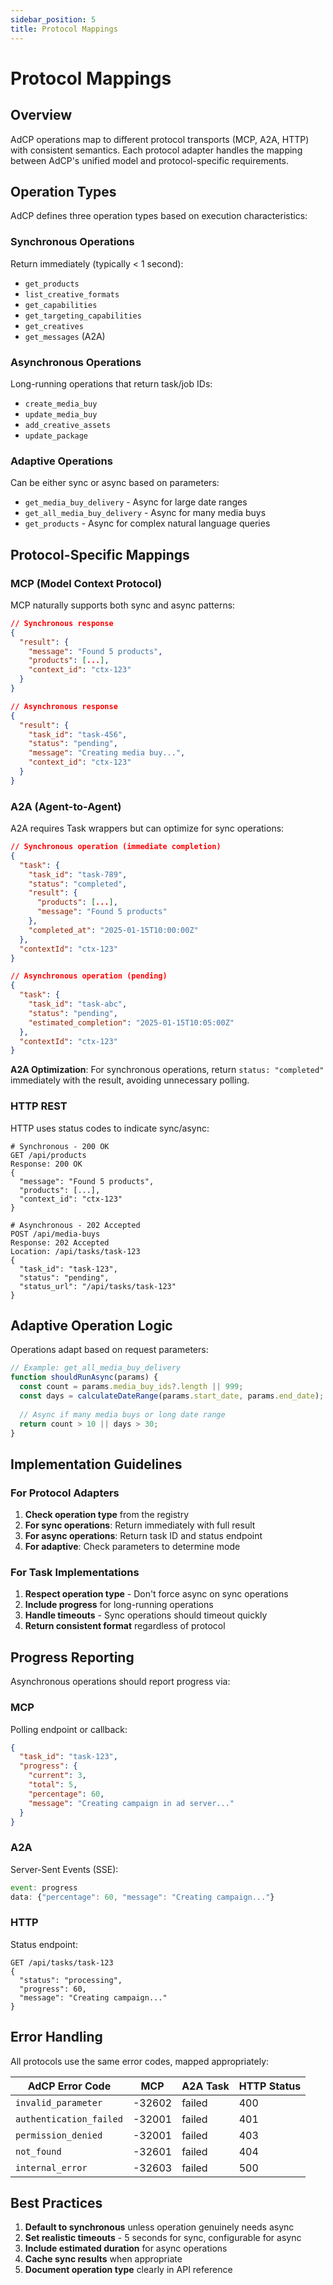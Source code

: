 ```yaml
---
sidebar_position: 5
title: Protocol Mappings
---
```


# Protocol Mappings

## Overview

AdCP operations map to different protocol transports (MCP, A2A, HTTP) with consistent semantics. Each protocol adapter handles the mapping between AdCP's unified model and protocol-specific requirements.

## Operation Types

AdCP defines three operation types based on execution characteristics:

### Synchronous Operations
Return immediately (typically < 1 second):
- `get_products`
- `list_creative_formats`
- `get_capabilities`
- `get_targeting_capabilities`
- `get_creatives`
- `get_messages` (A2A)

### Asynchronous Operations
Long-running operations that return task/job IDs:
- `create_media_buy`
- `update_media_buy`
- `add_creative_assets`
- `update_package`

### Adaptive Operations
Can be either sync or async based on parameters:
- `get_media_buy_delivery` - Async for large date ranges
- `get_all_media_buy_delivery` - Async for many media buys
- `get_products` - Async for complex natural language queries

## Protocol-Specific Mappings

### MCP (Model Context Protocol)

MCP naturally supports both sync and async patterns:

```json
// Synchronous response
{
  "result": {
    "message": "Found 5 products",
    "products": [...],
    "context_id": "ctx-123"
  }
}

// Asynchronous response
{
  "result": {
    "task_id": "task-456",
    "status": "pending",
    "message": "Creating media buy...",
    "context_id": "ctx-123"
  }
}
```

### A2A (Agent-to-Agent)

A2A requires Task wrappers but can optimize for sync operations:

```json
// Synchronous operation (immediate completion)
{
  "task": {
    "task_id": "task-789",
    "status": "completed",
    "result": {
      "products": [...],
      "message": "Found 5 products"
    },
    "completed_at": "2025-01-15T10:00:00Z"
  },
  "contextId": "ctx-123"
}

// Asynchronous operation (pending)
{
  "task": {
    "task_id": "task-abc",
    "status": "pending",
    "estimated_completion": "2025-01-15T10:05:00Z"
  },
  "contextId": "ctx-123"
}
```

**A2A Optimization**: For synchronous operations, return `status: "completed"` immediately with the result, avoiding unnecessary polling.

### HTTP REST

HTTP uses status codes to indicate sync/async:

```http
# Synchronous - 200 OK
GET /api/products
Response: 200 OK
{
  "message": "Found 5 products",
  "products": [...],
  "context_id": "ctx-123"
}

# Asynchronous - 202 Accepted
POST /api/media-buys
Response: 202 Accepted
Location: /api/tasks/task-123
{
  "task_id": "task-123",
  "status": "pending",
  "status_url": "/api/tasks/task-123"
}
```

## Adaptive Operation Logic

Operations adapt based on request parameters:

```javascript
// Example: get_all_media_buy_delivery
function shouldRunAsync(params) {
  const count = params.media_buy_ids?.length || 999;
  const days = calculateDateRange(params.start_date, params.end_date);
  
  // Async if many media buys or long date range
  return count > 10 || days > 30;
}
```

## Implementation Guidelines

### For Protocol Adapters

1. **Check operation type** from the registry
2. **For sync operations**: Return immediately with full result
3. **For async operations**: Return task ID and status endpoint
4. **For adaptive**: Check parameters to determine mode

### For Task Implementations

1. **Respect operation type** - Don't force async on sync operations
2. **Include progress** for long-running operations
3. **Handle timeouts** - Sync operations should timeout quickly
4. **Return consistent format** regardless of protocol

## Progress Reporting

Asynchronous operations should report progress via:

### MCP
Polling endpoint or callback:
```json
{
  "task_id": "task-123",
  "progress": {
    "current": 3,
    "total": 5,
    "percentage": 60,
    "message": "Creating campaign in ad server..."
  }
}
```

### A2A
Server-Sent Events (SSE):
```javascript
event: progress
data: {"percentage": 60, "message": "Creating campaign..."}
```

### HTTP
Status endpoint:
```http
GET /api/tasks/task-123
{
  "status": "processing",
  "progress": 60,
  "message": "Creating campaign..."
}
```

## Error Handling

All protocols use the same error codes, mapped appropriately:

| AdCP Error Code | MCP | A2A Task | HTTP Status |
|----------------|-----|----------|-------------|
| `invalid_parameter` | -32602 | failed | 400 |
| `authentication_failed` | -32001 | failed | 401 |
| `permission_denied` | -32001 | failed | 403 |
| `not_found` | -32601 | failed | 404 |
| `internal_error` | -32603 | failed | 500 |

## Best Practices

1. **Default to synchronous** unless operation genuinely needs async
2. **Set realistic timeouts** - 5 seconds for sync, configurable for async
3. **Include estimated duration** for async operations
4. **Cache sync results** when appropriate
5. **Document operation type** clearly in API reference
